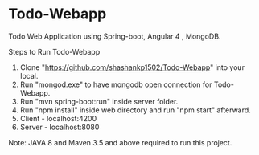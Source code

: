 # Todo-Webapp
Todo Web Application using Spring-boot, Angular 4 , MongoDB.


Steps to Run Todo-Webapp

1. Clone "https://github.com/shashankp1502/Todo-Webapp" into your local.
2. Run "mongod.exe" to have mongodb open connection for Todo-Webapp.
3. Run "mvn spring-boot:run" inside server folder.
4. Run "npm install" inside web directory and run "npm start" afterward.
5. Client - localhost:4200 
6. Server - localhost:8080 


Note: JAVA 8 and Maven 3.5 and above required to run this project.
